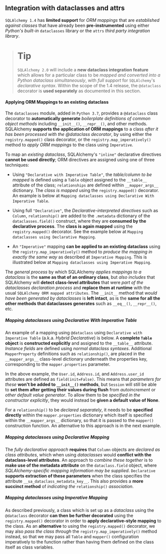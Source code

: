## Integration with dataclasses and attrs

`SQLAlchemy 1.4` has __limited support__ for _ORM mappings_ that are _established against classes_ that have already been __pre-instrumented__ using either _Python's built-in_ `dataclasses` library or the `attrs` _third party integration library_.


> # Tip
> 
> `SQLAlchemy 2.0` will include a __new dataclass integration feature__ which allows for a particular class to be _mapped and converted into a Python dataclass simultaneously_, with _full support_ for `SQLAlchemy`'s _declarative syntax_. Within the scope of the 1.4 release, the `@dataclass` decorator is __used separately__ as documented in this section.


#### Applying ORM Mappings to an existing dataclass

The `dataclasses` module, added in `Python 3.7`, provides a `@dataclass` class decorator to __automatically generate__ _boilerplate definitions of common object methods_ including `__init__()`, `__repr__()`, and other methods. SQLAlchemy __supports the application of ORM mappings__ to a class _after it has been processed with the @dataclass decorator_, by using either the `registry.mapped()` class decorator, or the `registry.map_imperatively()` method to _apply ORM mappings_ to the class using `Imperative`.

To map an _existing dataclass_, SQLAlchemy's `"inline"` declarative directives __cannot be used directly__; ORM directives are assigned using one of three techniques:

* Using `"Declarative with Imperative Table"`, the _table/column to be mapped_ is defined using a `Table` object assigned to the `__table__` attribute of the class; `relationships` are defined within `__mapper_args__` dictionary. The _class is mapped_ using the `registry.mapped()` decorator. An example is below at `Mapping dataclasses using Declarative With Imperative Table`.

* Using full `"Declarative"`, the _Declarative-interpreted directives_ such as `Column`, `relationship()` are added to the `.metadata` dictionary of the `dataclasses.field()` construct, where they are __consumed by the declarative process__. The __class is again mapped__ using the `registry.mapped()` decorator. See the example below at `Mapping dataclasses using Declarative Mapping`.

* An `"Imperative"` mapping __can be applied to an existing dataclass__ using the `registry.map_imperatively()` method to _produce the mapping in exactly the same way_ as described at `Imperative Mapping`. This is illustrated below at `Mapping dataclasses using Imperative Mapping`.

The _general process_ by which SQLAlchemy _applies mappings to a dataclass_ is the __same as that of an ordinary class__, but _also includes_ that SQLAlchemy will __detect class-level attributes__ that were _part of the dataclasses declaration process_ and __replace them at runtime__ with the usual `SQLAlchemy ORM mapped attributes`. The `__init__` method that _would have been generated by dataclasses_ is __left intact__, as is the __same for all the other methods that dataclasses generates__ such as `__eq__()`, `__repr__()`, etc.


##### Mapping dataclasses using Declarative With Imperative Table

An example of a mapping using `@dataclass` using `Declarative with Imperative Table` (a.k.a. _Hybrid Declarative_) is below. A __complete `Table` object__ is __constructed explicitly__ and assigned to the `__table__` attribute. _Instance fields_ are defined using _normal dataclass syntaxes_. Additional `MapperProperty` definitions such as `relationship()`, are placed in the `__mapper_args__` class-level dictionary underneath the properties key, corresponding to the `mapper.properties` parameter.

In the above example, the `User.id`, `Address.id`, and `Address.user_id` attributes are defined as `field(init=False)`. This means that _parameters for these_ __won't be added to `__init__()` methods__, but `Session` will still be able to __set them after getting their values during flush__ from _autoincrement_ or _other default value generator_. To allow them to be _specified in the constructor explicitly_, they would instead be __given a default value of None__.

For a `relationship()` to be _declared separately_, it needs to be __specified directly__ within the `mapper.properties` dictionary which itself is specified within the `__mapper_args__` dictionary, so that it is passed to the `mapper()` construction function. An alternative to this approach is in the next example.


##### Mapping dataclasses using Declarative Mapping

The _fully declarative approach_ __requires__ that `Column` objects are _declared as class attributes_, which when using _dataclasses_ would __conflict with the dataclass-level attributes__. An approach to _combine these together_ is to __make use of the metadata attribute__ on the `dataclass.field` object, where _SQLAlchemy-specific mapping information may be supplied_. `Declarative` __supports extraction of these parameters__ when the class specifies the attribute `__sa_dataclass_metadata_key__`. This also provides a __more succinct method__ of _indicating the_ `relationship()` _association_.


##### Mapping dataclasses using Imperative Mapping

As described previously, a class which is set up as a _dataclass_ using the `@dataclass` decorator __can then be further decorated__ using the `registry.mapped()` decorator in order to __apply declarative-style mapping__ to the class. As an __alternative__ to using the `registry.mapped()` decorator, we may also _pass the class through_ the `registry.map_imperatively()` method instead, so that we may pass all `Table` and `mapper()` configuration imperatively to the function rather than having them defined on the class itself as class variables.

